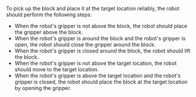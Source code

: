 To pick up the block and place it at the target location reliably, the robot should perform the following steps:

- When the robot's gripper is not above the block, the robot should place the gripper above the block.
- When the robot's gripper is around the block and the robot's gripper is open, the robot should close the gripper around the block.
- When the robot's gripper is closed around the block, the robot should lift the block.
- When the robot's gripper is not above the target location, the robot should move to the target location.
- When the robot's gripper is above the target location and the robot's gripper is closed, the robot should place the block at the target location by opening the gripper.